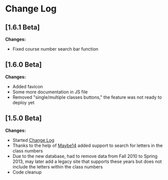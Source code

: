 # Change Log

## [1.6.1 Beta]

**Changes:**

- Fixed course number search bar function


## [1.6.0 Beta]

**Changes:**

- Added favicon
- Some more documentation in JS file
- Removed "single/multiple classes buttons," the feature was not ready to deploy yet

## [1.5.0 Beta]


**Changes:**

- Started [Change Log](https://github.com/ZotCurve/ZotCurve.github.io/blob/master/CHANGELOG.md)
- Thanks to the help of [Maybe14](https://github.com/Maybe14) added support to search for letters in the class numbers
- Due to the new database, had to remove data from Fall 2010 to Spring 2013, may later add a legacy site that supports these years but does not include the letters within the class numbers
- Code cleanup
